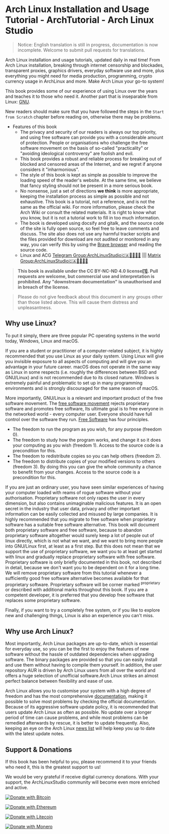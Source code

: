 # Arch Linux Installation and Usage Tutorial - ArchTutorial - Arch Linux Studio <!-- {docsify-ignore-all} -->

> Notice: English translation is still in progress, documentation is now incomplete. Welcome to submit pull requests for translations.

Arch Linux installation and usage tutorials, updated daily in real time! From Arch Linux installation, breaking through internet censorship and blockades, transparent proxies, graphics drivers, everyday software use and more, plus everything you might need for media production, programming, crypto currency usage in ArchLinux and more. Make Arch Linux your go-to system!

This book provides some of our experience of using Linux over the years and teaches it to those who need it. Another part that is inseparable from Linux: [GNU](https://www.gnu.org/home.zh-cn.html).

New readers should make sure that you have followed the steps in the `Start from Scratch` chapter before reading on, otherwise there may be problems.

- Features of this book
  - The privacy and security of our readers is always our top priority, and using free software can provide you with a considerable amount of protection. People or organisations who challenge the free software movement on the basis of so-called "practicality" or "avoiding ideological controversy" are foolish and evil.
  - This book provides a robust and reliable process for breaking out of blocked and censored areas of the Internet, and we regret if anyone considers it "inharmonious".
  - The style of this book is kept as simple as possible to improve the loading speed of the reader's website. At the same time, we believe that fancy styling should not be present in a more serious book.
  - No nonsense, just a set of directions **we think** is more appropriate, keeping the installation process as simple as possible and not exhaustive. This book is a tutorial, not a reference, and is not the same as the official wiki. For more information, please check the Arch Wiki or consult the related materials. It is right to know what you know, but it is not a tutorial work to fill in too much information.
  - The book is developed using docsify and gitalk, and the source code of the site is fully open source, so feel free to leave comments and discuss. The site also does not use any harmful tracker scripts and the files provided for download are not audited or monitored in any way, you can verify this by using the [Brave browser](https://brave.com/zh/) and reading the source code.
  - Linux and ACG [Telegram Group:ArchLinuxStudio🇨🇦🏳️‍⚧️🏳️‍🌈](https://t.me/FSF_Ministry_of_Truth) ||| [Matrix Group:ArchLinuxStudio🇨🇦🏳️‍⚧️🏳️‍🌈](https://matrix.to/#/#ArchLinuxStudio:matrix.org)

> **This book is available under the CC BY-NC-ND 4.0 license[[1]](https://github.com/ArchLinuxStudio/ArchLinuxTutorial/issues/68). Pull requests are welcome, but commercial use and interpretation is prohibited. Any "downstream documentation" is unauthorised and in breach of the license.**

> Please do not give feedback about this document in any groups other than those listed above. This will cause them distress and unpleasantness.

## Why use Linux?

To put it simply, there are three popular PC operating systems in the world today, Windows, Linux and macOS.

If you are a student or practitioner of a computer-related subject, it is highly recommended that you use Linux as your daily system. Using Linux will give you invisible exposure to all aspects of computing and will give you an advantage in your future career. macOS does not operate in the same way as Linux in some respects (i.e. roughly the differences between BSD and GNU/Linux) and is not recommended due to its closed nature. Windows is extremely painful and problematic to set up in many programming environments and is strongly discouraged for the same reason of macOS.

More importantly, GNU/Linux is a relevant and important product of the free software movement. The [free software movement](https://en.wikipedia.org/wiki/Free_software_movement) rejects proprietary software and promotes free software, Its ultimate goal is to free everyone in the networked world - every computer user. Everyone should have full control over the software they run. [Free Software](https://www.gnu.org/philosophy/free-sw.en.html) has four principles.

- The freedom to run the program as you wish, for any purpose (freedom 0).
- The freedom to study how the program works, and change it so it does your computing as you wish (freedom 1). Access to the source code is a precondition for this.
- The freedom to redistribute copies so you can help others (freedom 2).
- The freedom to distribute copies of your modified versions to others (freedom 3). By doing this you can give the whole community a chance to benefit from your changes. Access to the source code is a precondition for this.

If you are just an ordinary user, you have seen similar experiences of having your computer loaded with reams of rogue software without your authorisation. Proprietary software not only rapes the user in every dimension, but also contains unimaginable malicious features. It is an open secret in the industry that user data, privacy and other important information can be easily collected and misused by large companies. It is highly recommended that you migrate to free software when proprietary software has a suitable free software alternative. This book will document both proprietary software and free software, because to abandon proprietary software altogether would surely keep a lot of people out of linux directly, which is not what we want, and we want to bring more people into GNU/Linux first, at least as a first step. But this does not mean that we support the use of proprietary software, we want you to at least get started with linux and gradually replace proprietary software with free software. Proprietary software is only briefly documented in this book, not described in detail, because we don't want you to be dependent on it for a long time. We will remove proprietary software from this tutorial whenever a sufficiently good free software alternative becomes available for that proprietary software. Proprietary software will be corner marked <sup>proprietary</sup> or described with additional marks throughout this book. If you are a competent developer, it is preferred that you develop free software that replaces some proprietary software.

Finally, if you want to try a completely free system, or if you like to explore new and challenging things, Linux is also an experience you can't miss.

## Why use Arch Linux?

Most importantly, Arch Linux packages are up-to-date, which is essential for everyday use, so you can be the first to enjoy the features of new software without the hassle of outdated dependencies when upgrading software. The binary packages are provided so that you can easily install and use them without having to compile them yourself. In addition, the user repository AUR is driven by Arch Linux users from all over the world and offers a huge selection of unofficial software.Arch Linux strikes an almost perfect balance between flexibility and ease of use.

Arch Linux allows you to customise your system with a high degree of freedom and has the most comprehensive [documentation](https://wiki.archlinux.org/index.php/Main_page), making it possible to solve most problems by checking the official documentation. Because of its aggressive software update policy, it is recommended that users update Arch Linux as often as possible. No update over a longer period of time can cause problems, and while most problems can be remedied afterwards by rescue, it is better to update frequently. Also, keeping an eye on the Arch Linux [news list](https://archlinux.org/news/) will help keep you up to date with the latest update notes.

## Support & Donations

If this book has been helpful to you, please recommend it to your friends who need it, this is the greatest support to us!

We would be very grateful if receive digital currency donations. With your support, the ArchLinuxStudio community will become even more enriched and active.

[![Donate with Bitcoin](https://en.cryptobadges.io/badge/big/1Lth3oca4WnMnTnwHBcDLkEqniA2pBxkeC?showBalance=true)](https://en.cryptobadges.io/donate/1Lth3oca4WnMnTnwHBcDLkEqniA2pBxkeC)

[![Donate with Ethereum](https://en.cryptobadges.io/badge/big/0x5A218a8d570d9947f42e0a4916ece7a60A181c2d?showBalance=true)](https://en.cryptobadges.io/donate/0x5A218a8d570d9947f42e0a4916ece7a60A181c2d)

[![Donate with Litecoin](https://en.cryptobadges.io/badge/big/LdJXzaSzzrAxfKJdj5effRLcC7k1TbuXJ8?showBalance=true)](https://en.cryptobadges.io/donate/LdJXzaSzzrAxfKJdj5effRLcC7k1TbuXJ8)

[![Donate with Monero](https://en.cryptobadges.io/badge/big/43KJJZztPtBC7k8ZjJpuw7bThW1mUH6N947TeNxvsSHD7DywRN365WZ7qpSxVopSd7cg4PFjMuUewjfvATUtTKGQLMboU36?showBalance=true)](https://en.cryptobadges.io/donate/43KJJZztPtBC7k8ZjJpuw7bThW1mUH6N947TeNxvsSHD7DywRN365WZ7qpSxVopSd7cg4PFjMuUewjfvATUtTKGQLMboU36)
